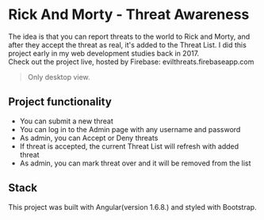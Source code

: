 # Rick And Morty - Threat Awareness
The idea is that you can report threats to the world to Rick and Morty, and after they accept the threat as real, it's added to the Threat List. I did this project early in my web development studies back in 2017. <br>
Check out the project live, hosted by Firebase: evilthreats.firebaseapp.com 

> Only desktop view.

## Project functionality
  * You can submit a new threat
  * You can log in to the Admin page with any username and password
  * As admin, you can Accept or Deny threats
  * If threat is accepted, the current Threat List will refresh with added threat
  * As admin, you can mark threat over and it will be removed from the list

## Stack
This project was built with Angular(version 1.6.8.) and styled with Bootstrap.
